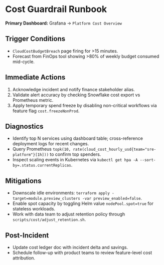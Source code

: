 # Cost Guardrail Runbook

**Primary Dashboard:** Grafana → `Platform Cost Overview`

## Trigger Conditions
- `CloudCostBudgetBreach` page firing for >15 minutes.
- Forecast from FinOps tool showing >80% of weekly budget consumed mid-cycle.

## Immediate Actions
1. Acknowledge incident and notify finance stakeholder alias.
2. Validate alert accuracy by checking Snowflake cost export vs Prometheus metric.
3. Apply temporary spend freeze by disabling non-critical workflows via feature flag `cost.freezeNonProd`.

## Diagnostics
- Identify top N services using dashboard table; cross-reference deployment logs for recent changes.
- Query Prometheus `topk(10, rate(cloud_cost_hourly_usd{team="sre-platform"}[1h]))` to confirm top spenders.
- Inspect scaling events in Kubernetes via `kubectl get hpa -A --sort-by=.status.currentReplicas`.

## Mitigations
- Downscale idle environments: `terraform apply -target=module.preview_clusters -var preview_enabled=false`.
- Enable spot capacity by toggling Helm value `nodePool.spot=true` for stateless workloads.
- Work with data team to adjust retention policy through `scripts/cost/adjust_retention.sh`.

## Post-Incident
- Update cost ledger doc with incident delta and savings.
- Schedule follow-up with product teams to review feature-level cost attribution.
